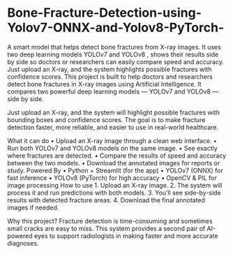 # Bone-Fracture-Detection-using-Yolov7-ONNX-and-Yolov8-PyTorch-
A smart model that helps detect bone fractures from X-ray images. It uses two deep learning models YOLOv7 and YOLOv8 , shows their results side by side so doctors or researchers can easily compare speed and accuracy. Just upload an X-ray, and the system highlights possible fractures with confidence scores.
This project is built to help doctors and researchers detect bone fractures in X-ray images using Artificial Intelligence.
It compares two powerful deep learning models — YOLOv7 and YOLOv8 — side by side.

Just upload an X-ray, and the system will highlight possible fractures with bounding boxes and confidence scores. The goal is to make fracture detection faster, more reliable, and easier to use in real-world healthcare.

What it can do
	•	 Upload an X-ray image through a clean web interface.
	•	 Run both YOLOv7 and YOLOv8 models on the same image.
	•	 See exactly where fractures are detected.
	•	 Compare the results of speed and accuracy between the two models.
	•	 Download the annotated images for reports or study.
Powered By
	•	Python + Streamlit (for the app)
	•	YOLOv7 (ONNX) for fast inference
	•	YOLOv8 (PyTorch) for high accuracy
	•	OpenCV & PIL for image processing
 How to use
	1.	Upload an X-ray image.
	2.	The system will process it and run predictions with both models.
	3.	You’ll see side-by-side results with detected fracture areas.
	4.	Download the final annotated images if needed.
 
 Why this project?
Fracture detection is time-consuming and sometimes small cracks are easy to miss.
This system provides a second pair of AI-powered eyes to support radiologists in making faster and more accurate diagnoses.
